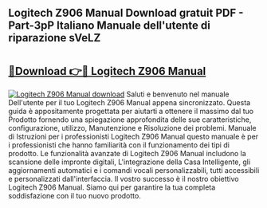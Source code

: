## Logitech Z906 Manual Download gratuit PDF - Part-3pP Italiano Manuale dell'utente di riparazione sVeLZ

# <h2><a href="http://dfee77f.blite.top/?on=Logitech+Z906+Manual">🔗Download 👉🔴 Logitech Z906 Manual</a></h2>

[![Logitech Z906 Manual download](https://i.imgur.com/lujVjoI.png)](http://dfee77f.blite.top/?on=Logitech+Z906+Manual)
Saluti e benvenuto nel manuale Dell'utente per il tuo Logitech Z906 Manual appena sincronizzato. Questa guida è appositamente progettata per aiutarti a ottenere il massimo dal tuo Prodotto fornendo una spiegazione approfondita delle sue caratteristiche, configurazione, utilizzo, Manutenzione e Risoluzione dei problemi. Manuale di Istruzioni per i professionisti Logitech Z906 Manual questo manuale è per i professionisti che hanno familiarità con il funzionamento dei tipi di prodotto. Le funzionalità avanzate di Logitech Z906 Manual includono la scansione delle impronte digitali, L'integrazione della Casa Intelligente, gli aggiornamenti automatici e i comandi vocali personalizzabili, tutti accessibili e personalizzati dall'interfaccia. Il vostro successo è il nostro obiettivo Logitech Z906 Manual. Siamo qui per garantire la tua completa soddisfazione con il tuo nuovo prodotto.
